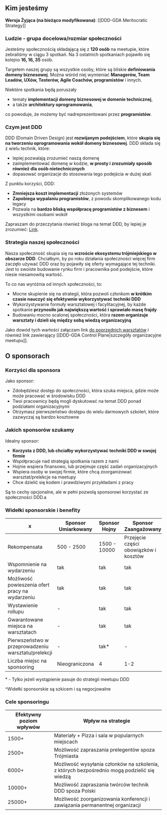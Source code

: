 ## Kim jesteśmy

**Wersja Żyjąca (na bieżąco modyfikowana)**: [[DDD-GDA Meritocratic Strategy]]

### Ludzie - grupa docelowa/rozmiar społeczności

Jesteśmy społecznością składającą się z **120 osób** na meetupie, które zebraliśmy w ciągu 3 spotkań.
Na 3 ostatnich spotkaniach pojawiło się kolejno **16, 16, 35** osób.

Targetem naszej grupy są wszystkie osoby, które są bliskie **definiowania domeny biznesowej**.
Można wśród niej wymieniać **Managerów, Team Leadów, UXów, Testerów, Agile Coachów, programistów** i innych.

Niektóre spotkania będą poruszały
- tematy **implementacji domeny biznesowej w domenie technicznej**,
- a także **architektury oprogramowania**,

co powoduje, że możemy być nadreprezentowani przez **programistów**.

### Czym jest DDD

DDD (Domain Driven Design) jest **rozwijanym podejściem**,
które **skupia się na tworzeniu oprogramowania wokół domeny biznesowej**.
DDD składa się z wielu technik, które:
- lepiej pozwalają zrozumieć naszą domenę
- zaimplementować domenę w kodzie, **w prosty i zrozumiały sposób również dla osób nietechnicznych**
- dopasować organizacje do stosowania tego podejścia w dużej skali

Z punktu korzyści, DDD:
- **Zmniejsza koszt implementacji** złożonych systemów
- **Zapobiega wypalaniu programistów**, z powodu skomplikowanego kodu legacy
- Pozwala na **bardzo bliską współpracę programistów z biznesem** i wszystkimi osobami wokół

Zapraszam do przeczytania również bloga na temat DDD, by lepiej je zrozumieć: [Link](https://www.hexacta.com/what-is-domain-driven-design-and-why-is-it-so-important/).

### Strategia naszej społeczności

Nasza społeczność skupia się na **wzroście ekosystemu trójmiejskiego w obszarze DDD**.
Chciałbym, by po roku działania społeczności więcej firm zaczęło używać DDD oraz by pojawiły się oferty wymagające tej techniki.
Jest to swoiste budowanie rynku firm i pracownika pod podejście, które niesie niesamowitą wartość.

To co nas wyróżnia od innych społeczności, to:
- Mocne skupienie się na strategii, która pozwoli członkom **w krótkim czasie nauczyć się efektywnie wykorzystywać techniki DDD**
- Wykorzystywanie formuły warsztatowej i facylitacyjnej, by każde spotkanie **przynosiło jak największą wartość i sprawiało masę frajdy**
- Budowaniu mocno scalonej społeczności, która **razem organizuje warsztaty i dzieli się między sobą wiedzą organizacyjną**

Jako dowód tych wartości załączam link [do poprzednich warsztatów](https://www.meetup.com/pl-PL/ddd-gda/) i również link zawierający [[DDD-GDA Control Plane|szczegóły organizacyjne meetupu]].

## O sponsorach


### Korzyści dla sponsora

Jako sponsor:
- Zdobędziesz dostęp do społeczności, która szuka miejsca, gdzie może może pracować w środowisku DDD
- Twoi pracownicy będą mogli dyskutować na temat DDD ponad podziałami organizacyjnymi
- Otrzymasz pierwszeństwo dostępu do wielu darmowych szkoleń, które zazwyczaj są bardzo kosztowne

### Jakich sponsorów szukamy

Idealny sponsor:
- **Korzysta z DDD, lub chciałby wykorzystywać techniki DDD w swojej firmie**
- Współpracuje nad strategią spotkania razem z nami
- Hojnie wspiera finansowo, lub przejmuje część zadań organizacyjnych
- Wspiera osoby w swojej firmie, które chcą zoorganizować warsztat/prelekcje na meetupy
- Chce dzielić się kodem i prawdziwymi przykładami z pracy

Są to cechy opcjonalne, ale w pełni pozwolą sponsorowi korzystać ze społeczności DDD.a

### Widełki sponsorskie i benefity

| x                                                   | Sponsor Umiarkowany | Sponsor Hojny | Sponsor Zaangażowany                  |
|-----------------------------------------------------|---------------------|---------------|---------------------------------------|
| Rekompensata                                        | 500 - 2500          | 1500 - 10000  | Przejęcie części obowiązków i kosztów |
| Wspomnienie na wydarzeniu                           | tak                 | tak           | tak                                   |
| Możliwość powieszenia ofert pracy na wydarzeniu     | tak                 | tak           | tak                                   |
| Wystawienie rollupu                                 | -                   | tak           | tak                                   |
| Gwarantowane miejsca na warsztatach                 | -                   | tak           | tak                                   |
| Pierwszeństwo w przeprowadzeniu warsztatu/prelekcji | -                   | tak*          | -                                     |
| Liczba miejsc na sponsoring                         | Nieograniczona      | 4             | 1-2                                   |

\* - Tylko jeżeli wystąpienie pasuje do strategii meetupu DDD

^Widełki sponsorskie są szkicem i są negocjowalne

### Cele sponsoringu

| Efektywny poziom wpływów | Wpływ na strategie                                                                          |
|--------------------------|---------------------------------------------------------------------------------------------|
| 1500+                    | Materiały + Pizza i sala w popularnych miejscach                                            |
| 2500+                    | Możliwość zapraszania prelegentów spoza Trójmiasta                                          |
| 6000+                    | Możliwość wysyłania członków na szkolenia, z których bezpośrednio mogą podzielić się wiedzą |
| 10000+                   | Możliwość zapraszania twórców technik DDD spoza Polski                                      |
| 25000+                   | Możliwość zoorganizowania konferencji i zawiązania permanentnej organizacji                 |






